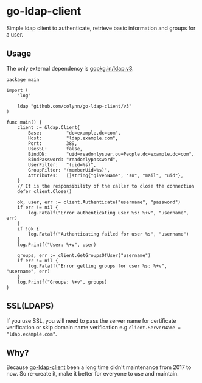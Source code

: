 # go-ldap-client

Simple ldap client to authenticate, retrieve basic information and groups for a user.

## Usage

The only external dependency is [gopkg.in/ldap.v3](https://pkg.go.dev/github.com/go-ldap/ldap/v3).

```
package main

import (
	"log"

	ldap "github.com/colynn/go-ldap-client/v3"
)

func main() {
	client := &ldap.Client{
		Base:         "dc=example,dc=com",
		Host:         "ldap.example.com",
		Port:         389,
		UseSSL:       false,
		BindDN:       "uid=readonlysuer,ou=People,dc=example,dc=com",
		BindPassword: "readonlypassword",
		UserFilter:   "(uid=%s)",
		GroupFilter: "(memberUid=%s)",
		Attributes:   []string{"givenName", "sn", "mail", "uid"},
	}
	// It is the responsibility of the caller to close the connection
	defer client.Close()

	ok, user, err := client.Authenticate("username", "password")
	if err != nil {
		log.Fatalf("Error authenticating user %s: %+v", "username", err)
	}
	if !ok {
		log.Fatalf("Authenticating failed for user %s", "username")
	}
	log.Printf("User: %+v", user)
	
	groups, err := client.GetGroupsOfUser("username")
	if err != nil {
		log.Fatalf("Error getting groups for user %s: %+v", "username", err)
	}
	log.Printf("Groups: %+v", groups) 
}
```

## SSL(LDAPS)
If you use SSL, you will need to pass the server name for certificate verification or skip domain name verification e.g.`client.ServerName = "ldap.example.com"`.

## Why?
Because [go-ldap-client](https://github.com/jtblin/go-ldap-client) been a long time didn't maintenance from 2017 to now.
So re-create it, make it better for everyone to use and maintain.

